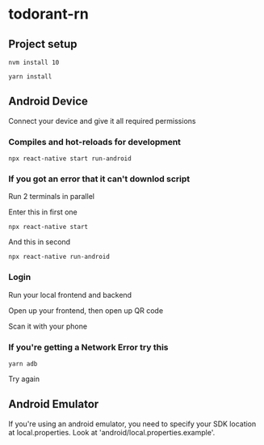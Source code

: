 # todorant-rn

## Project setup

```
nvm install 10
```

```
yarn install
```

## Android Device

Connect your device and give it all required permissions

### Compiles and hot-reloads for development

```
npx react-native start run-android
```

### If you got an error that it can't downlod script

Run 2 terminals in parallel

Enter this in first one

```
npx react-native start
```

And this in second

```
npx react-native run-android
```

### Login

Run your local frontend and backend

Open up your frontend, then open up QR code

Scan it with your phone

### If you're getting a Network Error try this

```
yarn adb
```

Try again

## Android Emulator

If you're using an android emulator, you need to specify your SDK location at local.properties. Look at 'android/local.properties.example'.